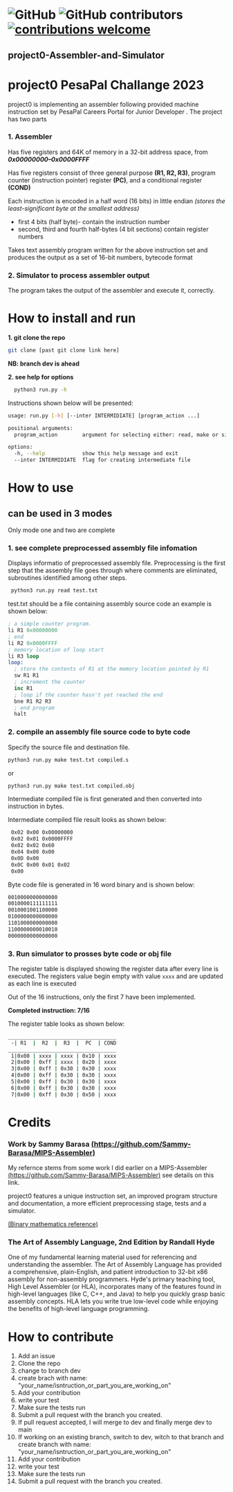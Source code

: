 # ![GitHub](https://img.shields.io/github/license/Sammy-Barasa/project0-Assembler-and-Simulator) ![GitHub contributors](https://img.shields.io/github/contributors/Sammy-Barasa/project0-Assembler-and-Simulator)  [![contributions welcome](https://img.shields.io/badge/contributions-welcome-brightgreen.svg?style=flat)](https://github.com/Sammy-Barasa/project0-Assembler-and-Simulator#how-to-contribute-)

## project0-Assembler-and-Simulator

# **project0 PesaPal Challange 2023**

project0 is implementing an assembler following provided machine instruction set by PesaPal Careers Portal for Junior Developer . The project has two parts

### **1. Assembler**

Has five registers and 64K of memory in a 32-bit address space, from ***0x00000000–0x0000FFFF***  

Has five registers consist of three general purpose **(R1, R2, R3)**, program counter (instruction pointer) register **(PC)**, and a conditional register **(COND)**

Each instruction is encoded in a half word (16 bits) in little endian *(stores the least-significant byte at the smallest address)*

* first 4 bits (half byte)- contain the instruction number
* second, third and fourth half-bytes (4 bit sections) contain register numbers

 Takes text assembly program written for the above instruction set and produces the output as a set of 16-bit numbers, bytecode format

### **2. Simulator to process assembler output**

The program takes the output of the assembler and execute it, correctly.

# How to install and run

**1. git clone the repo**

```sh
git clone [past git clone link here]
```
**NB: branch dev is ahead**   

**2. see help for options**

```sh
  python3 run.py -h
```

Instructions shown below will be presented:

```sh
usage: run.py [-h] [--inter INTERMIDIATE] [program_action ...]

positional arguments:
  program_action        argument for selecting either: read, make or sim; and providing input filename, output filename

options:
  -h, --help            show this help message and exit
  --inter INTERMIDIATE  flag for creating intermediate file
```

# How to use

## can be used in 3 modes

Only mode one and two are complete

### **1. see complete preprocessed assembly file infomation**

Displays informatio of preprocessed assembly file. Preprocessing is the first step that the assembly file goes through where comments are eliminated, subroutines identified among other steps.

```sh
 python3 run.py read test.txt
```

test.txt should be a file containing assembly source code an example is shown below:

```s
; a simple counter program.
li R1 0x00000000
; end
li R2 0x0000FFFF
; memory location of loop start
li R3 loop
loop:
  ; store the contents of R1 at the memory location pointed by R1
  sw R1 R1
  ; increment the counter
  inc R1
  ; loop if the counter hasn't yet reached the end
  bne R1 R2 R3
  ; end program
  halt
```

### **2. compile an assembly file source code to byte code**

Specify the source file and destination file.

```sh
python3 run.py make test.txt compiled.s
```

or

```sh
python3 run.py make test.txt compiled.obj
```

Intermediate compiled file is first generated and then converted into instruction in bytes.
  
Intermediate compiled file result looks as shown below:

```sh
 0x02 0x00 0x00000000
 0x02 0x01 0x0000FFFF
 0x02 0x02 0x60
 0x04 0x00 0x00
 0x0D 0x00
 0x0C 0x00 0x01 0x02
 0x00
```

Byte code file is generated in 16 word binary and is shown below:

```sh
0010000000000000
0010000111111111
0010001001100000
0100000000000000
1101000000000000
1100000000010010
0000000000000000
```

### **3. Run simulator to prosses byte code or obj file**

The register table is displayed showing the register data after every line is executed. The registers value begin empty with value `xxxx` and are updated as each line is executed

Out of the 16 instructions, only the first 7 have been implemented.

**Completed instruction: 7/16**

The register table looks as shown below:

```sh
___________________________________
 -| R1  |  R2  |  R3  |  PC  | COND
___________________________________
 1|0x00 | xxxx | xxxx | 0x10 | xxxx
 2|0x00 | 0xff | xxxx | 0x20 | xxxx
 3|0x00 | 0xff | 0x30 | 0x30 | xxxx
 4|0x00 | 0xff | 0x30 | 0x30 | xxxx
 5|0x00 | 0xff | 0x30 | 0x30 | xxxx
 6|0x00 | 0xff | 0x30 | 0x30 | xxxx
 7|0x00 | 0xff | 0x30 | 0x50 | xxxx

```

# Credits

### Work by Sammy Barasa [(https://github.com/Sammy-Barasa/MIPS-Assembler)](https://github.com/Sammy-Barasa/MIPS-Assembler)

My refernce stems from some work I did earlier on a MIPS-Assembler [(https://github.com/Sammy-Barasa/MIPS-Assembler)](https://github.com/Sammy-Barasa/MIPS-Assembler) see details on this link.

project0 features a unique instruction set, an improved program structure and documentation, a more efficient preprocessing stage, tests and a simulator.

[(Binary mathematics reference)](https://levelup.gitconnected.com/computing-binary-numbers-with-python-a6e00be69bea)

### The Art of Assembly Language, 2nd Edition by Randall Hyde

One of my fundamental learning material used for referencing and understanding the assembler. The Art of Assembly Language has provided a comprehensive, plain-English, and patient introduction to 32-bit x86 assembly for non-assembly programmers. Hyde's primary teaching tool, High Level Assembler (or HLA), incorporates many of the features found in high-level languages (like C, C++, and Java) to help you quickly grasp basic assembly concepts. HLA lets you write true low-level code while enjoying the benefits of high-level language programming.

# How to contribute 

1. Add an issue
2. Clone the repo
3. change to branch dev
4. create brach with name: "your_name/isntruction_or_part_you_are_working_on"
5. Add your contribution
6. write your test
7. Make sure the tests run
8. Submit a pull request with the branch you created.
9. If pull request accepted, I will merge to dev and finally merge dev to main
10. If working on an existing branch, switch to dev, witch to that branch and create branch with name: "your_name/isntruction_or_part_you_are_working_on"
11. Add your contribution
12. write your test
13. Make sure the tests run
14. Submit a pull request with the branch you created.